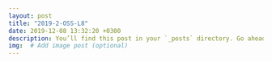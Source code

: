 ```yaml
---
layout: post
title: "2019-2-OSS-L8"
date: 2019-12-08 13:32:20 +0300
description: You’ll find this post in your `_posts` directory. Go ahead and edit it and re-build the site to see your changes. # Add post description (optional)
img:  # Add image post (optional)
---
```

